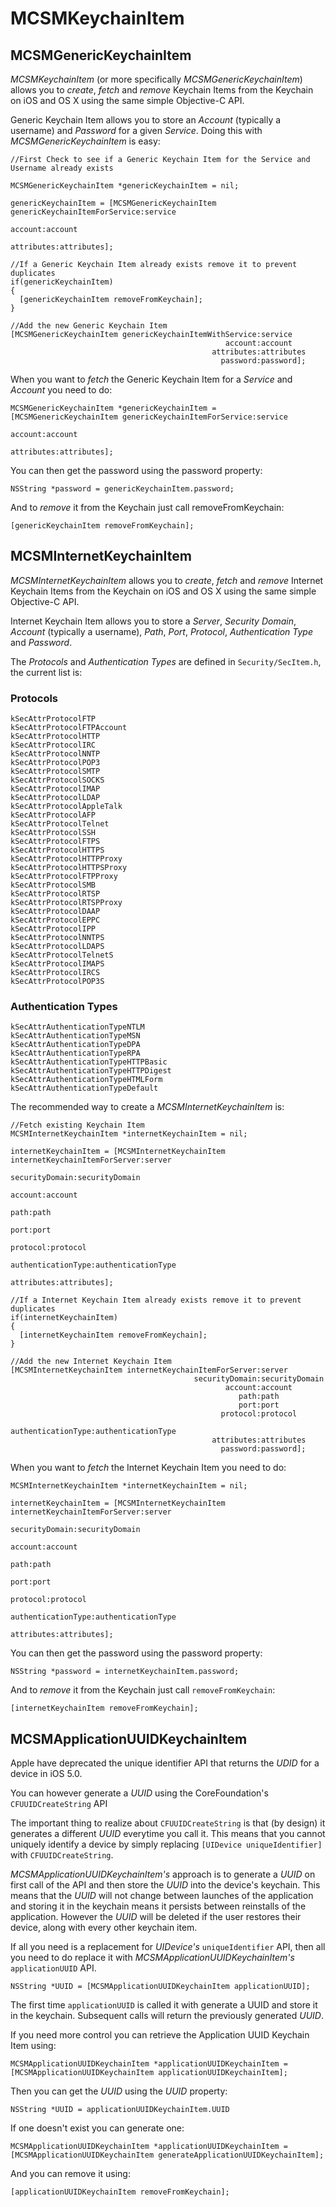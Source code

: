 # MCSMKeychainItem

## MCSMGenericKeychainItem

*MCSMKeychainItem* (or more specifically *MCSMGenericKeychainItem*) allows you to *create*, *fetch* and *remove* Keychain Items from the Keychain on iOS and OS X using the same simple Objective-C API.

Generic Keychain Item allows you to store an *Account* (typically a username) and *Password* for a given *Service*. Doing this with *MCSMGenericKeychainItem* is easy:

```objc
//First Check to see if a Generic Keychain Item for the Service and Username already exists

MCSMGenericKeychainItem *genericKeychainItem = nil;

genericKeychainItem = [MCSMGenericKeychainItem genericKeychainItemForService:service
                                                                     account:account 
                                                                  attributes:attributes];

//If a Generic Keychain Item already exists remove it to prevent duplicates
if(genericKeychainItem)
{
  [genericKeychainItem removeFromKeychain];
}

//Add the new Generic Keychain Item                             
[MCSMGenericKeychainItem genericKeychainItemWithService:service 
                                                account:account 
                                             attributes:attributes 
                                               password:password];
```

When you want to *fetch* the Generic Keychain Item for a *Service* and *Account* you need to do:
```objc
MCSMGenericKeychainItem *genericKeychainItem = [MCSMGenericKeychainItem genericKeychainItemForService:service 
                                                                                              account:account 
                                                                                           attributes:attributes];
```

You can then get the password using the password property:
```objc
NSString *password = genericKeychainItem.password;
```

And to *remove* it from the Keychain just call removeFromKeychain:
```objc
[genericKeychainItem removeFromKeychain];
```


## MCSMInternetKeychainItem

*MCSMInternetKeychainItem* allows you to *create*, *fetch* and *remove* Internet Keychain Items from the Keychain on iOS and OS X using the same simple Objective-C API.

Internet Keychain Item allows you to store a *Server*, *Security Domain*, *Account* (typically a username), *Path*, *Port*, *Protocol*, *Authentication Type* and *Password*.

The *Protocols* and *Authentication Types* are defined in `Security/SecItem.h`, the current list is:

### Protocols

```objc
kSecAttrProtocolFTP
kSecAttrProtocolFTPAccount
kSecAttrProtocolHTTP
kSecAttrProtocolIRC
kSecAttrProtocolNNTP
kSecAttrProtocolPOP3
kSecAttrProtocolSMTP
kSecAttrProtocolSOCKS
kSecAttrProtocolIMAP
kSecAttrProtocolLDAP
kSecAttrProtocolAppleTalk
kSecAttrProtocolAFP
kSecAttrProtocolTelnet
kSecAttrProtocolSSH
kSecAttrProtocolFTPS
kSecAttrProtocolHTTPS
kSecAttrProtocolHTTPProxy
kSecAttrProtocolHTTPSProxy
kSecAttrProtocolFTPProxy
kSecAttrProtocolSMB
kSecAttrProtocolRTSP
kSecAttrProtocolRTSPProxy
kSecAttrProtocolDAAP
kSecAttrProtocolEPPC
kSecAttrProtocolIPP
kSecAttrProtocolNNTPS
kSecAttrProtocolLDAPS
kSecAttrProtocolTelnetS
kSecAttrProtocolIMAPS
kSecAttrProtocolIRCS
kSecAttrProtocolPOP3S
```

### Authentication Types

```objc
kSecAttrAuthenticationTypeNTLM
kSecAttrAuthenticationTypeMSN
kSecAttrAuthenticationTypeDPA
kSecAttrAuthenticationTypeRPA
kSecAttrAuthenticationTypeHTTPBasic
kSecAttrAuthenticationTypeHTTPDigest
kSecAttrAuthenticationTypeHTMLForm
kSecAttrAuthenticationTypeDefault
```

The recommended way to create a *MCSMInternetKeychainItem* is:

```objc
//Fetch existing Keychain Item
MCSMInternetKeychainItem *internetKeychainItem = nil;

internetKeychainItem = [MCSMInternetKeychainItem internetKeychainItemForServer:server
                                                                securityDomain:securityDomain
                                                                       account:account
                                                                          path:path
                                                                          port:port
                                                                      protocol:protocol
                                                            authenticationType:authenticationType
                                                                    attributes:attributes];

//If a Internet Keychain Item already exists remove it to prevent duplicates
if(internetKeychainItem)
{
  [internetKeychainItem removeFromKeychain];
}

//Add the new Internet Keychain Item                             
[MCSMInternetKeychainItem internetKeychainItemForServer:server
                                         securityDomain:securityDomain
                                                account:account
                                                   path:path
                                                   port:port
                                               protocol:protocol
                                     authenticationType:authenticationType
                                             attributes:attributes
                                               password:password];
```

When you want to *fetch* the Internet Keychain Item you need to do:
```objc
MCSMInternetKeychainItem *internetKeychainItem = nil;

internetKeychainItem = [MCSMInternetKeychainItem internetKeychainItemForServer:server
                                                                securityDomain:securityDomain
                                                                       account:account
                                                                          path:path
                                                                          port:port
                                                                      protocol:protocol
                                                            authenticationType:authenticationType
                                                                    attributes:attributes];
```

You can then get the password using the password property:
```objc
NSString *password = internetKeychainItem.password;
```

And to *remove* it from the Keychain just call `removeFromKeychain`:
```objc
[internetKeychainItem removeFromKeychain];
```

## MCSMApplicationUUIDKeychainItem

Apple have deprecated the unique identifier API that returns the *UDID* for a device in iOS 5.0.

You can however generate a *UUID* using the CoreFoundation's `CFUUIDCreateString` API

The important thing to realize about `CFUUIDCreateString` is that (by design) it generates a different *UUID* everytime you call it. This means that you cannot uniquely identify a device by simply replacing `[UIDevice uniqueIdentifier]` with `CFUUIDCreateString`.

*MCSMApplicationUUIDKeychainItem's* approach is to generate a *UUID* on first call of the API and then store the *UUID* into the device's keychain. This means that the *UUID* will not change between launches of the application and storing it in the keychain means it persists between reinstalls of the application. However the *UUID* will be deleted if the user restores their device, along with every other keychain item.

If all you need is a replacement for *UIDevice's* `uniqueIdentifier` API, then all you need to do replace it with *MCSMApplicationUUIDKeychainItem's* `applicationUUID` API.
```objc
NSString *UUID = [MCSMApplicationUUIDKeychainItem applicationUUID];
```
The first time `applicationUUID` is called it with generate a UUID and store it in the keychain. Subsequent calls will return the previously generated *UUID*.

If you need more control you can retrieve the Application UUID Keychain Item using:
```objc
MCSMApplicationUUIDKeychainItem *applicationUUIDKeychainItem = [MCSMApplicationUUIDKeychainItem applicationUUIDKeychainItem];
```
Then you can get the *UUID* using the *UUID* property:
```objc
NSString *UUID = applicationUUIDKeychainItem.UUID
```

If one doesn't exist you can generate one:
```objc
MCSMApplicationUUIDKeychainItem *applicationUUIDKeychainItem = [MCSMApplicationUUIDKeychainItem generateApplicationUUIDKeychainItem];
```
And you can remove it using:
```objc
[applicationUUIDKeychainItem removeFromKeychain];
```
